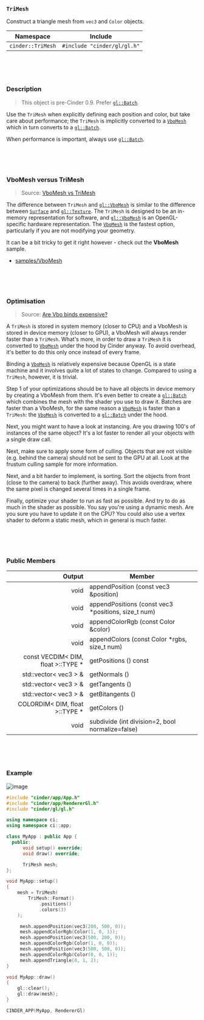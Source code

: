 ### `TriMesh`

Construct a triangle mesh from `vec3` and `Color` objects.

| Namespace      | Include
|----------------|----------------
| `cinder::TriMesh` | `#include "cinder/gl/gl.h"`

<br>
<br>
<br>

### Description

> This object is pre-Cinder 0.9. Prefer [`gl::Batch`].

Use the `TriMesh` when explicitly defining each position and color, but take care about performance; the `TriMesh` is implicitly converted to a [`VboMesh`] which in turn converts to a [`gl::Batch`].

When performance is important, always use [`gl::Batch`].

[`VboMesh`]: VboMesh.md
[`gl::Batch`]: gl/Batch.md
[`Surface`]: Surface.md

<br>
<br>
<br>

### VboMesh versus TriMesh

> Source: [VboMesh vs TriMesh](https://forum.libcinder.org/topic/vbomesh-vs-trimesh)

The difference between `TriMesh` and [`gl::VboMesh`] is similar to the difference between [`Surface`] and [`gl::Texture`]. The `TriMesh` is designed to be an in-memory representation for software, and [`gl::VboMesh`] is an OpenGL-specific hardware representation. The [`VboMesh`] is the fastest option, particularly if you are not modifying your geometry.

It can be a bit tricky to get it right however - check out the **VboMesh** sample.

- [samples/VboMesh][VboMesh]

[VboMesh]: https://github.com/cinder/Cinder/tree/master/samples/_opengl/VboMesh

[`gl::VboMesh`]: gl/VboMesh.md
[`gl::Texture`]: gl/Texture.md

<br>
<br>
<br>

### Optimisation

> Source: [Are Vbo binds expensive?](https://forum.libcinder.org/topic/are-vbo-binds-expensive)

A `TriMesh` is stored in system memory (closer to CPU) and a VboMesh is stored in device memory (closer to GPU), a VboMesh will always render faster than a `TriMesh`. What's more, in order to draw a `TriMesh` it is converted to [`VboMesh`] under the hood by Cinder anyway. To avoid overhead, it's better to do this only once instead of every frame.

Binding a [`VboMesh`] is relatively expensive because OpenGL is a state machine and it involves quite a lot of states to change. Compared to using a `TriMesh`, however, it is trivial. 

Step 1 of your optimizations should be to have all objects in device memory by creating a VboMesh from them. It's even better to create a [`gl::Batch`] which combines the mesh with the shader you use to draw it. Batches are faster than a VboMesh, for the same reason a [`VboMesh`] is faster than a `TriMesh`: the [`VboMesh`] is converted to a [`gl::Batch`] under the hood.

Next, you might want to have a look at instancing. Are you drawing 100's of instances of the same object? It's a lot faster to render all your objects with a single draw call. 

Next, make sure to apply some form of culling. Objects that are not visible (e.g. behind the camera) should not be sent to the GPU at all. Look at the frustum culling sample for more information.

Next, and a bit harder to implement, is sorting. Sort the objects from front (close to the camera) to back (further away). This avoids overdraw, where the same pixel is changed several times in a single frame. 

Finally, optimize your shader to run as fast as possible. And try to do as much in the shader as possible. You say you're using a dynamic mesh. Are you sure you have to update it on the CPU? You could also use a vertex shader to deform a static mesh, which in general is much faster.

<br>
<br>
<br>

### Public Members

| Output         | Member
|---------------:|-----------------
| void           | appendPosition (const vec3 &position)
| void           | appendPositions (const vec3 *positions, size_t num)
| void           | appendColorRgb (const Color &color)
| void           | appendColors (const Color *rgbs, size_t num)
| const VECDIM< DIM, float >::TYPE * | getPositions () const
| std::vector< vec3 > & | getNormals ()
| std::vector< vec3 > & | getTangents ()
| std::vector< vec3 > & | getBitangents ()
| COLORDIM< DIM, float >::TYPE * |  getColors ()
| void           | subdivide (int division=2, bool normalize=false)

<br>
<br>
<br>


### Example

![image](https://cloud.githubusercontent.com/assets/2152766/14067075/c1b9a7bc-f453-11e5-86b1-162c4a6099ff.png)

```cpp
#include "cinder/app/App.h"
#include "cinder/app/RendererGl.h"
#include "cinder/gl/gl.h"

using namespace ci;
using namespace ci::app;

class MyApp : public App {
  public:
      void setup() override;
      void draw() override;

      TriMesh mesh;
};

void MyApp::setup()
{
    mesh = TriMesh(
        TriMesh::Format()
            .positions()
            .colors(3)
    );

     mesh.appendPosition(vec3(200, 500, 0));
     mesh.appendColorRgb(Color(1, 0, 1));
     mesh.appendPosition(vec3(500, 200, 0));
     mesh.appendColorRgb(Color(1, 0, 0));
     mesh.appendPosition(vec3(500, 500, 0));
     mesh.appendColorRgb(Color(0, 0, 1));
     mesh.appendTriangle(0, 1, 2);
}

void MyApp::draw()
{
    gl::clear(); 
    gl::draw(mesh);
}

CINDER_APP(MyApp, RendererGl)
```